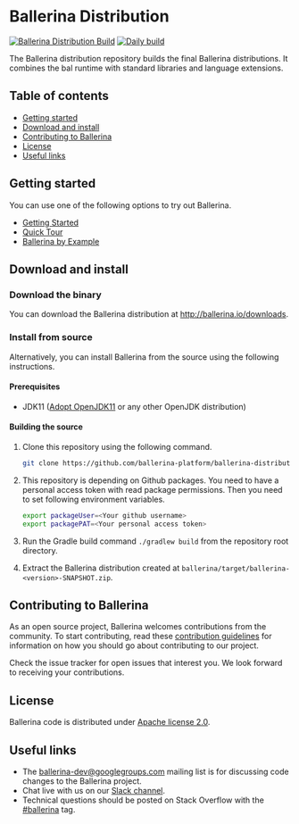 # Ballerina Distribution
[![Ballerina Distribution Build](https://github.com/ballerina-platform/ballerina-distribution/workflows/Ballerina%20Distribution%20Build/badge.svg)](https://github.com/ballerina-platform/ballerina-distribution/actions?query=workflow%3A%22Ballerina+Distribution+Build%22)
[![Daily build](https://github.com/ballerina-platform/ballerina-distribution/workflows/Daily%20build/badge.svg)](https://github.com/ballerina-platform/ballerina-distribution/actions?query=workflow%3A%22Daily+build%22)

The Ballerina distribution repository builds the final Ballerina distributions. It combines the bal runtime with standard libraries and language extensions.

## Table of contents

- [Getting started](#getting-started)
- [Download and install](#download-and-install)
- [Contributing to Ballerina](#contributing-to-ballerina)
- [License](#license)
- [Useful links](#useful-links)

## Getting started

You can use one of the following options to try out Ballerina.

* [Getting Started](https://ballerina.io/learn/getting-started/)
* [Quick Tour](https://ballerina.io/learn/quick-tour/)
* [Ballerina by Example](https://ballerina.io/learn/by-example/)

## Download and install

### Download the binary

You can download the Ballerina distribution at http://ballerina.io/downloads.

### Install from source

Alternatively, you can install Ballerina from the source using the following instructions.

#### Prerequisites

* JDK11 ([Adopt OpenJDK11](https://adoptopenjdk.net/) or any other OpenJDK distribution)

#### Building the source

1. Clone this repository using the following command.

    ```bash
    git clone https://github.com/ballerina-platform/ballerina-distribution
    ```
2. This repository is depending on Github packages. You need to have a personal access token with read package permissions. Then you need to set following environment variables.
    ```bash
    export packageUser=<Your github username>
    export packagePAT=<Your personal access token>
    ```
3. Run the Gradle build command ``./gradlew build`` from the repository root directory.
4. Extract the Ballerina distribution created at `ballerina/target/ballerina-<version>-SNAPSHOT.zip`.

## Contributing to Ballerina

As an open source project, Ballerina welcomes contributions from the community. To start contributing, read these [contribution guidelines](https://github.com/ballerina-platform/ballerina-lang/blob/master/CONTRIBUTING.md) for information on how you should go about contributing to our project.

Check the issue tracker for open issues that interest you. We look forward to receiving your contributions.

## License

Ballerina code is distributed under [Apache license 2.0](https://github.com/ballerina-platform/ballerina-lang/blob/master/LICENSE).

## Useful links

* The ballerina-dev@googlegroups.com mailing list is for discussing code changes to the Ballerina project.
* Chat live with us on our [Slack channel](https://ballerina-platform.slack.com/).
* Technical questions should be posted on Stack Overflow with the [#ballerina](https://stackoverflow.com/questions/tagged/ballerina) tag.

